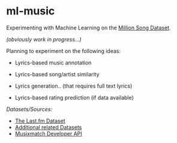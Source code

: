 # ml-music
Experimenting with Machine Learning on the [Million Song Dataset](https://labrosa.ee.columbia.edu/millionsong/).

_(obviously work in progress...)_


Planning to experiment on the following ideas:

* Lyrics-based music annotation

* Lyrics-based song/artist similarity

* Lyrics generation.. (that requires full text lyrics)

* Lyrics-based rating prediction (if data available)




_Datasets/Sources:_

* [The Last.fm Dataset](https://labrosa.ee.columbia.edu/millionsong/lastfm)
* [Additional related Datasets](https://labrosa.ee.columbia.edu/millionsong/pages/additional-datasets)
* [Musixmatch Developer API](https://developer.musixmatch.com)